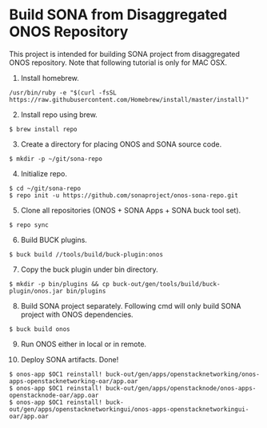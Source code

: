 # Build SONA from Disaggregated ONOS Repository

This project is intended for building SONA project from disaggregated ONOS repository.
Note that following tutorial is only for MAC OSX.

1. Install homebrew.
```
/usr/bin/ruby -e "$(curl -fsSL https://raw.githubusercontent.com/Homebrew/install/master/install)"
```

2. Install repo using brew.
```
$ brew install repo
```

3. Create a directory for placing ONOS and SONA source code.
```
$ mkdir -p ~/git/sona-repo
```

4. Initialize repo.
```
$ cd ~/git/sona-repo
$ repo init -u https://github.com/sonaproject/onos-sona-repo.git
```

5. Clone all repositories (ONOS + SONA Apps + SONA buck tool set).
```
$ repo sync
```

6. Build BUCK plugins. 
```
$ buck build //tools/build/buck-plugin:onos
```

7. Copy the buck plugin under bin directory.
```
$ mkdir -p bin/plugins && cp buck-out/gen/tools/build/buck-plugin/onos.jar bin/plugins
```

8. Build SONA project separately. Following cmd will only build SONA project with ONOS dependencies.
```
$ buck build onos
```

9. Run ONOS either in local or in remote.

10. Deploy SONA artifacts. Done!
```
$ onos-app $OC1 reinstall! buck-out/gen/apps/openstacknetworking/onos-apps-openstacknetworking-oar/app.oar
$ onos-app $OC1 reinstall! buck-out/gen/apps/openstacknode/onos-apps-openstacknode-oar/app.oar
$ onos-app $OC1 reinstall! buck-out/gen/apps/openstacknetworkingui/onos-apps-openstacknetworkingui-oar/app.oar
```

